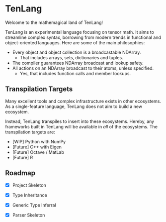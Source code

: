 # TenLang

Welcome to the mathemagical land of TenLang! 

TenLang is an experimental language focusing on tensor math. It aims to streamline complex syntax, borrowing from modern trends in functional and object-oriented languages. Here are some of the main philosophies:

- Every object and object collection is a broadcastable NDArray.
  - That includes arrays, sets, dictionaries and tuples.
- The compiler guarantees NDArray broadcast and lookup safety.
- All actions on an NDArray broadcast to their atoms, unless specified.
  - Yes, that includes function calls and member lookups.

## Transpilation Targets

Many excellent tools and complex infrastructure exists in other ecosystems. As a single-feature language, TenLang does not aim to build a new ecosystem.

Instead, TenLang transpiles to insert into these ecosystems. Hereby, any frameworks built in TenLang will be available in *all* of the ecosystems. The transpilation targets are:

* [WIP] Python with NumPy
* [Future] C++ with Eigen
* [Future] Octave / MatLab
* [Future] R

## Roadmap

- [x] Project Skeleton
- [x] Type Inheritance
- [x] Generic Type Inferral
- [x] Parser Skeleton

